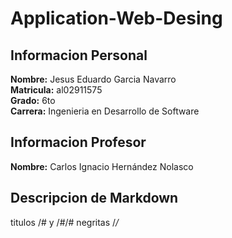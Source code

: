 # Application-Web-Desing

## Informacion Personal

**Nombre:** Jesus Eduardo Garcia Navarro  
**Matricula:** al02911575  
**Grado:** 6to  
**Carrera:** Ingenieria en Desarrollo de Software

## Informacion Profesor

**Nombre:** Carlos Ignacio Hernández Nolasco

## Descripcion de Markdown

titulos /# y /#/#
negritas /*/*

